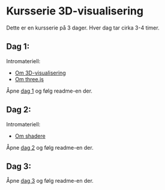 # Kursserie 3D-visualisering

Dette er en kursserie på 3 dager. Hver dag tar cirka 3-4 timer.

## Dag 1:

Intromateriell:

- [Om 3D-visualisering](https://bekk.github.io/3d-visualisering-kursserie/dag1/slides/om-3d-visualisering.html)
- [Om three.js](https://bekk.github.io/3d-visualisering-kursserie/dag1/slides/om-threejs.html)

Åpne [dag 1](https://github.com/bekk/3d-visualisering-kursserie/tree/master/dag1) og følg readme-en der.

## Dag 2:

Intromateriell:

- [Om shadere](https://bekk.github.io/3d-visualisering-kursserie/dag2/slides/om-shadere.html)

Åpne [dag 2](https://github.com/bekk/3d-visualisering-kursserie/tree/master/dag2) og følg readme-en der.

## Dag 3:

Åpne [dag 3](https://github.com/bekk/3d-visualisering-kursserie/tree/master/dag3) og følg readme-en der.
